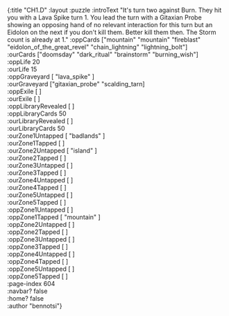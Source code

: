 {:title "CH1.D"
 :layout :puzzle
 :introText "It's turn two against Burn. They hit you with a Lava
 Spike turn 1. You lead the turn with a Gitaxian Probe showing an
 opposing hand of no relevant interaction for this turn but an
 Eidolon on the next if you don't kill them. Better kill them then.
 The Storm count is already at 1."
 :oppCards ["mountain" "mountain" "fireblast" "eidolon_of_the_great_revel" "chain_lightning" "lightning_bolt"]  
 :ourCards ["doomsday" "dark_ritual" "brainstorm" "burning_wish"]  
 :oppLife 20  
 :ourLife 15  
 :oppGraveyard [ "lava_spike" ]  
 :ourGraveyard ["gitaxian_probe" "scalding_tarn]  
 :oppExile [ ]  
 :ourExile [ ]  
 :oppLibraryRevealed [ ]  
 :oppLibraryCards 50  
 :ourLibraryRevealed [ ]  
 :ourLibraryCards 50  
 :ourZone1Untapped [ "badlands" ]  
 :ourZone1Tapped [ ]  
 :ourZone2Untapped [ "island" ]  
 :ourZone2Tapped [ ]  
 :ourZone3Untapped [ ]  
 :ourZone3Tapped [ ]  
 :ourZone4Untapped [ ]  
 :ourZone4Tapped [ ]  
 :ourZone5Untapped [ ]  
 :ourZone5Tapped [ ]  
 :oppZone1Untapped [ ]  
 :oppZone1Tapped [ "mountain" ]  
 :oppZone2Untapped [ ]  
 :oppZone2Tapped [ ]  
 :oppZone3Untapped [ ]  
 :oppZone3Tapped [ ]  
 :oppZone4Untapped [ ]  
 :oppZone4Tapped [ ]  
 :oppZone5Untapped [ ]  
 :oppZone5Tapped [ ]  
 :page-index 604  
 :navbar? false  
 :home? false  
 :author "bennotsi"}  
